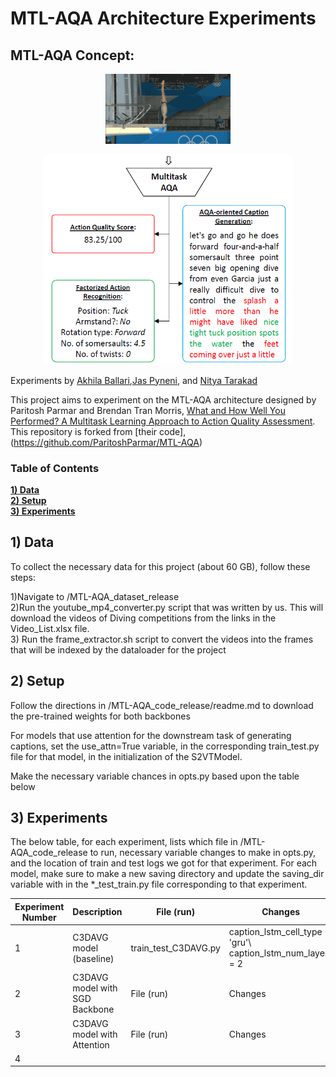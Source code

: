 
# MTL-AQA Architecture Experiments

## MTL-AQA Concept:

<p align="center"> <img src="diving_sample.gif?raw=true" alt="diving_video" width="200"/> </p>
<p align="center"> <img src="mtlaqa_concept.png?raw=true" alt="mtl_net" width="400"/> </p>


Experiments by [Akhila Ballari](https://github.com/aballari9),[Jas Pyneni](https://github.com/jpyneni3), and [Nitya Tarakad](https://github.com/nitarakad)

This project aims to experiment on the MTL-AQA architecture designed by Paritosh Parmar and Brendan Tran Morris, [What and How Well You Performed? A Multitask Learning Approach to Action Quality Assessment](https://arxiv.org/abs/1904.04346). This repository is forked from [their code],(https://github.com/ParitoshParmar/MTL-AQA)



### Table of Contents
**[1) Data](#1-data-collection)**<br>
**[2) Setup](#2-setup)**<br>
**[3) Experiments](#3-experiments)**<br>
<!-- **[3) Data Augmentation](#3-data-augmentation)**<br>
**[4) Models](#4-models)**<br>
**[5) Experiment Outputs](#5-experiment-outputs)**<br>
**[6) Web App](#6-web-app)**<br> -->


## 1) Data
To collect the necessary data for this project (about 60 GB), follow these steps:

1)Navigate to /MTL-AQA_dataset_release  
2)Run the youtube_mp4_converter.py script that was written by us. This will download the videos of Diving competitions from the links in the Video_List.xlsx file.  
3) Run the frame_extractor.sh script to convert the videos into the frames that will be indexed by the dataloader for the project  

## 2) Setup
Follow the directions in /MTL-AQA_code_release/readme.md to download the pre-trained weights for both backbones   

For models that use attention for the downstream task of generating captions, set the use_attn=True variable, in the corresponding train_test.py file for that model, in the initialization of the S2VTModel.  

Make the necessary variable chances in opts.py based upon the table below  

## 3) Experiments
The below table, for each experiment, lists which file in /MTL-AQA_code_release to run, necessary variable changes to make in opts.py,  and the location of train and test logs we got for that experiment. For each model, make sure to make a new saving directory and update the saving_dir variable with in the *_test_train.py file corresponding to that experiment.

|  Experiment Number |  Description | File (run) | Changes | Train Log |   Test Log |
|---|---|---|---| ---| ---|
| 1 | C3DAVG model (baseline)  | train_test_C3DAVG.py | caption_lstm_cell_type = 'gru'\   caption_lstm_num_layers = 2 | c3davg_train_logging_file_1 | c3davg_test_logging_file_1  |
| 2 | C3DAVG model with SGD Backbone  | File (run) | Changes | train_logging_file_1 | test_logging_file_1  |
| 3 | C3DAVG model with Attention  | File (run) | Changes | c3d_attn_train_logging_file_1.txt   | c3d_attn_test_logging_file_1.txt  |
|4  |   |   |   | | |
